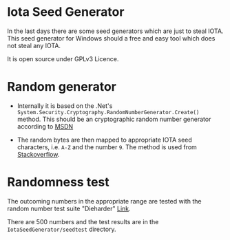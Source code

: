# Iota Seed Generator

In the last days there are some seed generators which are just to steal IOTA. 
This seed generator for Windows should a free and easy tool which does not steal any IOTA.

It is open source under GPLv3 Licence.

# Random generator
- Internally it is based on the .Net's `System.Security.Cryptography.RandomNumberGenerator.Create()` method. This should be an cryptographic random number generator according to [MSDN](https://msdn.microsoft.com/en-us/library/2ae535c8(v=vs.110).aspx)

- The random bytes are then mapped to appropriate IOTA seed characters, i.e. `A-Z` and the number `9`. The method is used from [Stackoverflow](https://crypto.stackexchange.com/a/5721).

# Randomness test
The outcoming numbers in the appropriate range are tested with the random number test suite "Dieharder" [Link](https://webhome.phy.duke.edu/~rgb/General/dieharder.php). 

There are 500 numbers and the test results are in the `IotaSeedGenerator/seedtest` directory.


